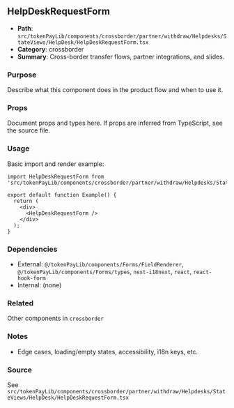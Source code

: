 ## HelpDeskRequestForm

- **Path**: `src/tokenPayLib/components/crossborder/partner/withdraw/Helpdesks/StateViews/HelpDesk/HelpDeskRequestForm.tsx`
- **Category**: crossborder
- **Summary**: Cross-border transfer flows, partner integrations, and slides.

### Purpose
Describe what this component does in the product flow and when to use it.

### Props
Document props and types here. If props are inferred from TypeScript, see the source file.

### Usage
Basic import and render example:


```tsx
import HelpDeskRequestForm from 'src/tokenPayLib/components/crossborder/partner/withdraw/Helpdesks/StateViews/HelpDesk/HelpDeskRequestForm';

export default function Example() {
  return (
    <div>
      <HelpDeskRequestForm />
    </div>
  );
}

```

### Dependencies
- External: `@/tokenPayLib/components/Forms/FieldRenderer`, `@/tokenPayLib/components/Forms/types`, `next-i18next`, `react`, `react-hook-form`
- Internal: (none)

### Related
Other components in `crossborder`

### Notes
- Edge cases, loading/empty states, accessibility, i18n keys, etc.

### Source
See `src/tokenPayLib/components/crossborder/partner/withdraw/Helpdesks/StateViews/HelpDesk/HelpDeskRequestForm.tsx`
